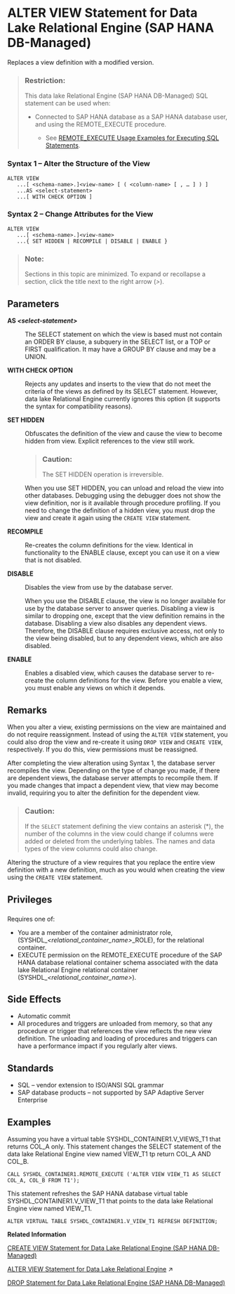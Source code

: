 <!-- loio6ef54831fa96405b83c2a82cf9a88b9a -->

# ALTER VIEW Statement for Data Lake Relational Engine \(SAP HANA DB-Managed\)

Replaces a view definition with a modified version.



> ### Restriction:  
> This data lake Relational Engine \(SAP HANA DB-Managed\) SQL statement can be used when:
> 
> -   Connected to SAP HANA database as a SAP HANA database user, and using the REMOTE\_EXECUTE procedure.
> 
>     -   See [REMOTE\_EXECUTE Usage Examples for Executing SQL Statements](remote-execute-usage-examples-for-executing-sql-statements-fd99ac0.md).





### Syntax 1 – Alter the Structure of the View

```
ALTER VIEW
   ...[ <schema-name>.]<view-name> [ ( <column-name> [ , … ] ) ]
   ...AS <select-statement>
   ...[ WITH CHECK OPTION ]
```



### Syntax 2 – Change Attributes for the View

```
ALTER VIEW
   ...[ <schema-name>.]<view-name> 
   ...{ SET HIDDEN | RECOMPILE | DISABLE | ENABLE }
```



> ### Note:  
> Sections in this topic are minimized. To expand or recollapse a section, click the title next to the right arrow \(*\>*\).



<a name="loio6ef54831fa96405b83c2a82cf9a88b9a__section_d1t_j1l_sqb"/>

## Parameters


<dl>
<dt><b>

AS *<select-statement\>*

</b></dt>
<dd>

The SELECT statement on which the view is based must not contain an ORDER BY clause, a subquery in the SELECT list, or a TOP or FIRST qualification. It may have a GROUP BY clause and may be a UNION.



</dd><dt><b>

WITH CHECK OPTION

</b></dt>
<dd>

Rejects any updates and inserts to the view that do not meet the criteria of the views as defined by its SELECT statement. However, data lake Relational Engine currently ignores this option \(it supports the syntax for compatibility reasons\).



</dd><dt><b>

SET HIDDEN

</b></dt>
<dd>

Obfuscates the definition of the view and cause the view to become hidden from view. Explicit references to the view still work.

> ### Caution:  
> The SET HIDDEN operation is irreversible.

When you use SET HIDDEN, you can unload and reload the view into other databases. Debugging using the debugger does not show the view definition, nor is it available through procedure profiling. If you need to change the definition of a hidden view, you must drop the view and create it again using the `CREATE VIEW` statement.



</dd><dt><b>

RECOMPILE

</b></dt>
<dd>

Re-creates the column definitions for the view. Identical in functionality to the ENABLE clause, except you can use it on a view that is not disabled.



</dd><dt><b>

DISABLE

</b></dt>
<dd>

Disables the view from use by the database server.

When you use the DISABLE clause, the view is no longer available for use by the database server to answer queries. Disabling a view is similar to dropping one, except that the view definition remains in the database. Disabling a view also disables any dependent views. Therefore, the DISABLE clause requires exclusive access, not only to the view being disabled, but to any dependent views, which are also disabled.



</dd><dt><b>

ENABLE

</b></dt>
<dd>

Enables a disabled view, which causes the database server to re-create the column definitions for the view. Before you enable a view, you must enable any views on which it depends.



</dd>
</dl>



<a name="loio6ef54831fa96405b83c2a82cf9a88b9a__section_mjp_l1l_sqb"/>

## Remarks

When you alter a view, existing permissions on the view are maintained and do not require reassignment. Instead of using the `ALTER VIEW` statement, you could also drop the view and re-create it using `DROP VIEW` and `CREATE VIEW`, respectively. If you do this, view permissions must be reassigned.

After completing the view alteration using Syntax 1, the database server recompiles the view. Depending on the type of change you made, if there are dependent views, the database server attempts to recompile them. If you made changes that impact a dependent view, that view may become invalid, requiring you to alter the definition for the dependent view.

> ### Caution:  
> If the `SELECT` statement defining the view contains an asterisk \(\*\), the number of the columns in the view could change if columns were added or deleted from the underlying tables. The names and data types of the view columns could also change.

Altering the structure of a view requires that you replace the entire view definition with a new definition, much as you would when creating the view using the `CREATE VIEW` statement.



<a name="loio6ef54831fa96405b83c2a82cf9a88b9a__section_vkp_f3q_wwb"/>

## Privileges



### 

Requires one of:

-   You are a member of the container administrator role, \(SYSHDL\_*<relational\_container\_name\>*\_ROLE\), for the relational container.
-   EXECUTE permission on the REMOTE\_EXECUTE procedure of the SAP HANA database relational container schema associated with the data lake Relational Engine relational container \(SYSHDL\_*<relational\_container\_name\>*\).



<a name="loio6ef54831fa96405b83c2a82cf9a88b9a__section_m1j_n1l_sqb"/>

## Side Effects

-   Automatic commit
-   All procedures and triggers are unloaded from memory, so that any procedure or trigger that references the view reflects the new view definition. The unloading and loading of procedures and triggers can have a performance impact if you regularly alter views.



<a name="loio6ef54831fa96405b83c2a82cf9a88b9a__section_bn4_41l_sqb"/>

## Standards

-   SQL – vendor extension to ISO/ANSI SQL grammar
-   SAP database products – not supported by SAP Adaptive Server Enterprise



<a name="loio6ef54831fa96405b83c2a82cf9a88b9a__section_cnj_5zh_pkb"/>

## Examples

Assuming you have a virtual table SYSHDL\_CONTAINER1.V\_VIEWS\_T1 that returns COL\_A only. This statement changes the SELECT statement of the data lake Relational Engine view named VIEW\_T1 tp return COL\_A AND COL\_B.

```
CALL SYSHDL_CONTAINER1.REMOTE_EXECUTE ('ALTER VIEW VIEW_T1 AS SELECT COL_A, COL_B FROM T1');
```

This statement refreshes the SAP HANA database virtual table SYSHDL\_CONTAINER1.V\_VIEW\_T1 that points to the data lake Relational Engine view named VIEW\_T1.

```
ALTER VIRTUAL TABLE SYSHDL_CONTAINER1.V_VIEW_T1 REFRESH DEFINITION;
```

**Related Information**  


[CREATE VIEW Statement for Data Lake Relational Engine \(SAP HANA DB-Managed\)](create-view-statement-for-data-lake-relational-engine-sap-hana-db-managed-4d41128.md "Creates a view on the database. Views are used to give a different perspective on the data even though it is not stored that way.")

[ALTER VIEW Statement for Data Lake Relational Engine](https://help.sap.com/viewer/19b3964099384f178ad08f2d348232a9/2023_1_QRC/en-US/a613cd2484f2101580a1c565befd8049.html "Replaces a view definition with a modified version.") :arrow_upper_right:

[DROP Statement for Data Lake Relational Engine \(SAP HANA DB-Managed\)](drop-statement-for-data-lake-relational-engine-sap-hana-db-managed-367d71d.md "Removes objects from the database.")

